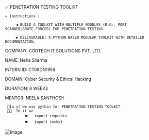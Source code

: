 ✅ PENETRATION TESTING TOOLKIT


    ✳️ Instructions :

         ◀️ BUILD A TOOLKIT WITH MULTIPLE MODULES (E.G., PORT SCANNER,BRUTE-FORCER) FOR PENETRATION TESTING.

         ▶️ DELIVERABLE: A PYTHON-BASED MODULAR TOOLKIT WITH DETAILED DOCUMENTATION.



COMPANY: CODTECH IT SOLUTIONS PVT. LTD.

NAME: Neha Sharma

INTERN ID: CT06DN1956

DOMAIN: Cyber Security & Ethical Hacking

DURATION: 6 WEEKS

MENTOR: NEELA SANTHOSH


     📑In it we use python for PENETRATION TESTING TOOLKIT 
     🧑‍💻  In it we 
             ⏺️   import requests 
             ⏺️   import socket



![Image](https://github.com/user-attachments/assets/773d897b-5e9a-4f28-9de1-ef2a7f6b52e7)
